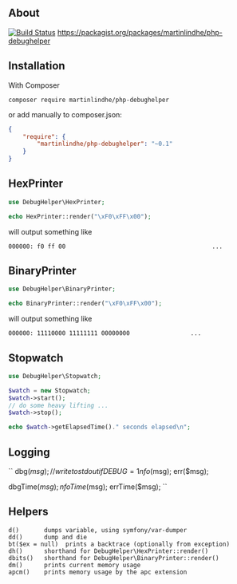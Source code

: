 ## About

[![Build Status](https://travis-ci.org/martinlindhe/php-debughelper.png?branch=master)](https://travis-ci.org/martinlindhe/php-debughelper)
https://packagist.org/packages/martinlindhe/php-debughelper


## Installation
With Composer


```
composer require martinlindhe/php-debughelper
```

or add manually to composer.json:

```json
{
    "require": {
        "martinlindhe/php-debughelper": "~0.1"
    }
}
```

## HexPrinter
```php
use DebugHelper\HexPrinter;

echo HexPrinter::render("\xF0\xFF\x00");
```

will output something like
```
000000: f0 ff 00                                         ...
```


## BinaryPrinter
```php
use DebugHelper\BinaryPrinter;

echo BinaryPrinter::render("\xF0\xFF\x00");
```

will output something like
```
000000: 11110000 11111111 00000000                 ...
```


## Stopwatch
```php
use DebugHelper\Stopwatch;

$watch = new Stopwatch;
$watch->start();
// do some heavy lifting ...
$watch->stop();

echo $watch->getElapsedTime()." seconds elapsed\n";
```


## Logging

``
dbg($msg); // write to stdout if DEBUG=1
nfo($msg);
err($msg);

dbgTime($msg);
nfoTime($msg);
errTime($msg);
``


## Helpers

```
d()       dumps variable, using symfony/var-dumper
dd()      dump and die
bt($ex = null)  prints a backtrace (optionally from exception)
dh()      shorthand for DebugHelper\HexPrinter::render()
dbits()   shorthand for DebugHelper\BinaryPrinter::render()
dm()      prints current memory usage
apcm()    prints memory usage by the apc extension
```
